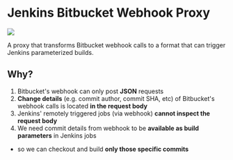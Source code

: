 # Jenkins Bitbucket Webhook Proxy

[![](https://badge.imagelayers.io/akhy/jenkins-bitbucket-webhook-proxy:latest.svg)](https://imagelayers.io/?images=akhy/jenkins-bitbucket-webhook-proxy:latest 'Get your own badge on imagelayers.io')

A proxy that transforms Bitbucket webhook calls to a format that can trigger Jenkins parameterized builds.

## Why?

1. Bitbucket's webhook can only post **JSON** requests
2. **Change details** (e.g. commit author, commit SHA, etc) of Bitbucket's webhook calls is located **in the request body**
3. Jenkins' remotely triggered jobs (via webhook) **cannot inspect the request body**
4. We need commit details from webhook to be **available as build parameters** in Jenkins jobs
  - so we can checkout and build **only those specific commits**
